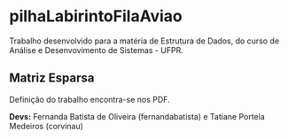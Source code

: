 # pilhaLabirintoFilaAviao

Trabalho desenvolvido para a matéria de Estrutura de Dados, do curso de Análise e Desenvovimento de Sistemas - UFPR.

## Matriz Esparsa

Definição do trabalho encontra-se nos PDF.

**Devs:** Fernanda Batista de Oliveira (fernandabatista) e Tatiane Portela Medeiros (corvinau)
